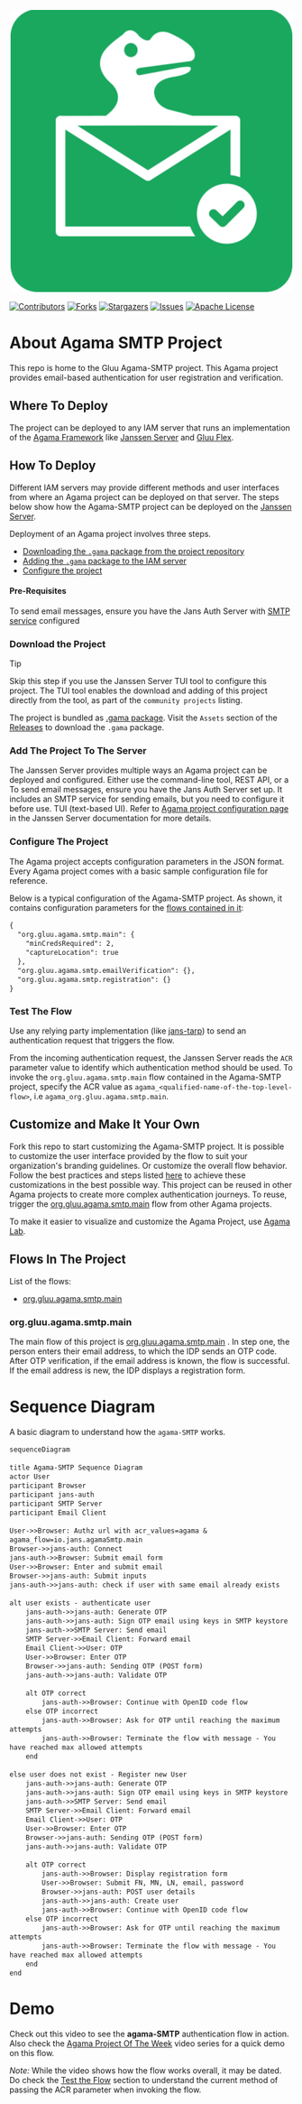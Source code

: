 <p align="center"><img src="logo.png" alt="Agama-SMTP logo" style="height: 500px; width:500px;"/></p>

<!-- These are statistics for this repository-->
[![Contributors][contributors-shield]][contributors-url]
[![Forks][forks-shield]][forks-url]
[![Stargazers][stars-shield]][stars-url]
[![Issues][issues-shield]][issues-url]
[![Apache License][license-shield]][license-url]


# About Agama SMTP Project

This repo is home to the Gluu Agama-SMTP project. This Agama project provides 
email-based authentication for user registration and verification.

## Where To Deploy

The project can be deployed to any IAM server that runs an implementation of 
the [Agama Framework](https://docs.jans.io/head/agama/introduction/) like 
[Janssen Server](https://jans.io) and [Gluu Flex](https://gluu.org/flex/).

## How To Deploy

Different IAM servers may provide different methods and 
user interfaces from where an Agama project can be deployed on that server. 
The steps below show how the Agama-SMTP project can be deployed on the 
[Janssen Server](https://jans.io). 

Deployment of an Agama project involves three steps.

- [Downloading the `.gama` package from the project repository](#download-the-project)
- [Adding the `.gama` package to the IAM server](#add-the-project-to-the-server)
- [Configure the project](#configure-the-project)


#### Pre-Requisites

To send email messages, ensure you have the Jans Auth Server with 
[SMTP service](https://docs.jans.io/head/admin/config-guide/smtp-configuration/)
configured


### Download the Project

> [!TIP]
> Skip this step if you use the Janssen Server TUI tool to 
> configure this project. The TUI tool enables the download and adding of this 
> project directly from the tool, as part of the `community projects` listing. 


The project is bundled as 
[.gama package](https://docs.jans.io/head/agama/gama-format/). 
Visit the `Assets` section of the 
[Releases](https://github.com/GluuFederation/agama-smtp/releases) to download the `.gama` package.


### Add The Project To The Server

The Janssen Server provides multiple ways an Agama project can be 
deployed and configured. Either use the command-line tool, REST API, or a To send email messages, ensure you have the Jans Auth Server set up. It includes an SMTP service for sending emails, but you need to configure it before use.
TUI (text-based UI). Refer to 
[Agama project configuration page](https://docs.jans.io/head/admin/config-guide/auth-server-config/agama-project-configuration/) 
in the Janssen Server documentation for more details.

### Configure The Project

The Agama project accepts configuration parameters in the JSON format. 
Every Agama project comes with a basic sample configuration file for reference.


Below is a typical configuration of the Agama-SMTP project. As shown, it contains
configuration parameters for the [flows contained in it](#flows-in-the-project):

```
{
  "org.gluu.agama.smtp.main": {
    "minCredsRequired": 2,
    "captureLocation": true
  },
  "org.gluu.agama.smtp.emailVerification": {},
  "org.gluu.agama.smtp.registration": {}
}
```


### Test The Flow

Use any relying party implementation (like [jans-tarp](https://github.com/JanssenProject/jans/tree/main/demos/jans-tarp)) 
to send an authentication request that triggers the flow.

From the incoming authentication request, the Janssen Server reads the `ACR` 
parameter value to identify which authentication method should be used. 
To invoke the `org.gluu.agama.smtp.main` flow contained in the Agama-SMTP project, 
specify the ACR value as `agama_<qualified-name-of-the-top-level-flow>`, 
i.e `agama_org.gluu.agama.smtp.main`.


## Customize and Make It Your Own

Fork this repo to start customizing the Agama-SMTP project. It is possible to 
customize the user interface provided by the flow to suit your organization's 
branding guidelines. Or customize the overall flow behavior. Follow the best 
practices and steps listed [here](https://docs.jans.io/head/admin/developer/agama/agama-best-practices/#project-reuse-and-customizations)
to achieve these customizations in the best possible way.
This project can be reused in other Agama projects to create more complex
authentication journeys. To reuse, trigger the 
[org.gluu.agama.smtp.main](#orggluuagamasmtpmain) flow from other Agama projects.

To make it easier to visualize and customize the Agama Project, use
[Agama Lab](https://cloud.gluu.org/agama-lab/login).

## Flows In The Project

List of the flows: 

- [org.gluu.agama.smtp.main](#orggluuagamasmtpmain)

### org.gluu.agama.smtp.main

The main flow of this project is [org.gluu.agama.smtp.main](./code/org.gluu.agama.smtp.main.flow) .
In step one, the person enters their email address, to which the IDP sends an OTP code.
After OTP verification, if the email address is known, the flow is successful.
If the email address is new, the IDP displays a registration form.


# Sequence Diagram

A basic diagram to understand how the `agama-SMTP` works.

```mermaid
sequenceDiagram

title Agama-SMTP Sequence Diagram
actor User
participant Browser
participant jans-auth
participant SMTP Server
participant Email Client

User->>Browser: Authz url with acr_values=agama & agama_flow=io.jans.agamaSmtp.main
Browser->>jans-auth: Connect
jans-auth->>Browser: Submit email form
User->>Browser: Enter and submit email
Browser->>jans-auth: Submit inputs 
jans-auth->>jans-auth: check if user with same email already exists

alt user exists - authenticate user
    jans-auth->>jans-auth: Generate OTP
    jans-auth->>jans-auth: Sign OTP email using keys in SMTP keystore
    jans-auth->>SMTP Server: Send email
    SMTP Server->>Email Client: Forward email
    Email Client->>User: OTP
    User->>Browser: Enter OTP
    Browser->>jans-auth: Sending OTP (POST form)
    jans-auth->>jans-auth: Validate OTP

    alt OTP correct
        jans-auth->>Browser: Continue with OpenID code flow
    else OTP incorrect
        jans-auth->>Browser: Ask for OTP until reaching the maximum attempts
        jans-auth->>Browser: Terminate the flow with message - You have reached max allowed attempts
    end

else user does not exist - Register new User
    jans-auth->>jans-auth: Generate OTP
    jans-auth->>jans-auth: Sign OTP email using keys in SMTP keystore
    jans-auth->>SMTP Server: Send email
    SMTP Server->>Email Client: Forward email
    Email Client->>User: OTP
    User->>Browser: Enter OTP
    Browser->>jans-auth: Sending OTP (POST form)
    jans-auth->>jans-auth: Validate OTP

    alt OTP correct
        jans-auth->>Browser: Display registration form
        User->>Browser: Submit FN, MN, LN, email, password
        Browser->>jans-auth: POST user details
        jans-auth->>jans-auth: Create user
        jans-auth->>Browser: Continue with OpenID code flow
    else OTP incorrect
        jans-auth->>Browser: Ask for OTP until reaching the maximum attempts
        jans-auth->>Browser: Terminate the flow with message - You have reached max allowed attempts
    end
end

```


# Demo

Check out this video to see the **agama-SMTP** authentication flow in action.
Also check the
[Agama Project Of The Week](https://gluu.org/agama-project-of-the-week/) video
series for a quick demo on this flow.

*Note:*
While the video shows how the flow works overall, it may be dated. Do check the
[Test the Flow](#test-the-flow) section to understand the current
method of passing the ACR parameter when invoking the flow.




<!-- This are stats url reference for this repository -->
[contributors-shield]: https://img.shields.io/github/contributors/GluuFederation/agama-smtp.svg?style=for-the-badge
[contributors-url]: https://github.com/GluuFederation/agama-smtp/graphs/contributors
[forks-shield]: https://img.shields.io/github/forks/GluuFederation/agama-smtp.svg?style=for-the-badge
[forks-url]: https://github.com/GluuFederation/agama-smtp/network/members
[stars-shield]: https://img.shields.io/github/stars/GluuFederation/agama-smtp?style=for-the-badge
[stars-url]: https://github.com/GluuFederation/agama-smtp/stargazers
[issues-shield]: https://img.shields.io/github/issues/GluuFederation/agama-smtp.svg?style=for-the-badge
[issues-url]: https://github.com/GluuFederation/agama-smtp/issues
[license-shield]: https://img.shields.io/github/license/GluuFederation/agama-smtp.svg?style=for-the-badge
[license-url]: https://github.com/GluuFederation/agama-smtp/blob/main/LICENSE
